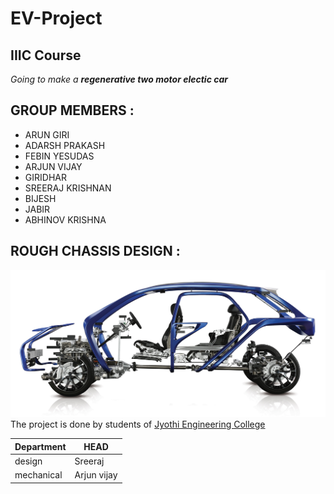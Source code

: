 # EV-Project
## IIIC Course
*Going to make a **regenerative two motor electic car***
## GROUP MEMBERS :
- ARUN GIRI
- ADARSH PRAKASH
- FEBIN YESUDAS
- ARJUN VIJAY
- GIRIDHAR
- SREERAJ KRISHNAN
- BIJESH
- JABIR
- ABHINOV KRISHNA

## ROUGH CHASSIS DESIGN :
![led](https://github.com/arjun-vijay4352/EV-Project/blob/main/IMG/chassis_systems_survey.jpg)
The project is done by students of [Jyothi Engineering College](https://www.jecc.ac.in/)


| Department | HEAD |
| ------------- | ------------- |
| design  | Sreeraj  |
| mechanical  | Arjun vijay |
